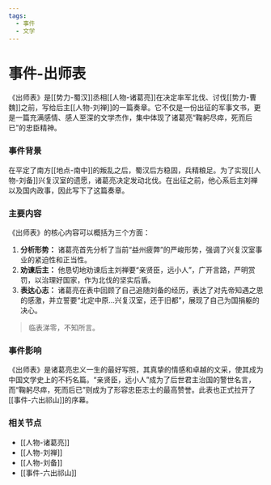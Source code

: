 ```yaml
---
tags:
  - 事件
  - 文学
---
```

# 事件-出师表

《出师表》是[[势力-蜀汉]]丞相[[人物-诸葛亮]]在决定率军北伐、讨伐[[势力-曹魏]]之前，写给后主[[人物-刘禅]]的一篇奏章。它不仅是一份出征的军事文书，更是一篇充满感情、感人至深的文学杰作，集中体现了诸葛亮“鞠躬尽瘁，死而后已”的忠臣精神。

### 事件背景

在平定了南方[[地点-南中]]的叛乱之后，蜀汉后方稳固，兵精粮足。为了实现[[人物-刘备]]兴复汉室的遗愿，诸葛亮决定发动北伐。在出征之前，他心系后主刘禅以及国内政事，因此写下了这篇奏章。

### 主要内容

《出师表》的核心内容可以概括为三个方面：

1.  **分析形势：** 诸葛亮首先分析了当前“益州疲弊”的严峻形势，强调了兴复汉室事业的紧迫性和正当性。
2.  **劝谏后主：** 他恳切地劝谏后主刘禅要“亲贤臣，远小人”，广开言路，严明赏罚，以治理好国家，作为北伐的坚实后盾。
3.  **表达心志：** 诸葛亮在表中回顾了自己追随刘备的经历，表达了对先帝知遇之恩的感激，并立誓要“北定中原...兴复汉室，还于旧都”，展现了自己为国捐躯的决心。

> 临表涕零，不知所言。

### 事件影响

《出师表》是诸葛亮忠义一生的最好写照，其真挚的情感和卓越的文采，使其成为中国文学史上的不朽名篇。“亲贤臣，远小人”成为了后世君主治国的警世名言，而“鞠躬尽瘁，死而后已”则成为了形容忠臣志士的最高赞誉。此表也正式拉开了[[事件-六出祁山]]的序幕。

### 相关节点
- [[人物-诸葛亮]]
- [[人物-刘禅]]
- [[人物-刘备]]
- [[事件-六出祁山]]
